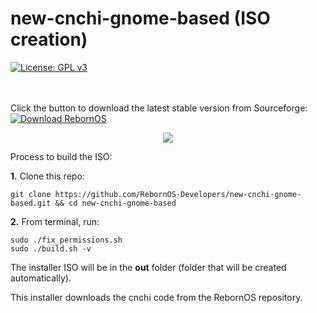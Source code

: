 # new-cnchi-gnome-based (ISO creation)

[![License: GPL v3](https://img.shields.io/badge/License-GPLv3-blue.svg)](https://www.gnu.org/licenses/gpl-3.0)

<br><br>
Click the button to download the latest stable version from Sourceforge: [![Download RebornOS](https://img.shields.io/sourceforge/dd/rebornos.svg)](https://sourceforge.net/projects/rebornos/files/latest/download)

<p align="center">
<img src="https://raw.githubusercontent.com/RebornOS-Developers/new-cnchi-gnome-based/main/Screenshot-20210618-1.png">
</p>

Process to build the ISO:

**1.** Clone this repo:
```
git clone https://github.com/RebornOS-Developers/new-cnchi-gnome-based.git && cd new-cnchi-gnome-based
```

**2.** From terminal, run:
```
sudo ./fix_permissions.sh
sudo ./build.sh -v
```

The installer ISO will be in the **out** folder (folder that will be created automatically).

This installer downloads the cnchi code from the RebornOS repository.
